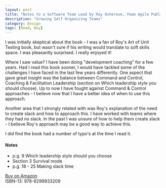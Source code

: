 ```yaml
---
layout: post
title: "Notes to a Software Team Lead by Roy Osherove, Team Agile Publishing"
description: "Growing Self Organizing Teams"
category: Design
tags: [Read, Buy]
---
```

I was initially skeptical about the book - I was a fan of Roy's Art of Unit Testing book, but wasn't sure if his writing would translate to soft skills space. I was pleasantly surprised. I really enjoyed it! 

Where I saw value? I have been doing "development coaching" for a few years. Had I read this book sooner, I would have tackled some of the challenges I have faced in the last few years differently. One aspect that gave great insight was the balance between Command and Control, Coaching & Facilitation Leadership (section on Which leadership style you should choose). Up to now I have fought against Command & Control approaches - I believe now that I have a better idea of when to use this approach.

Another area that I strongly related with was Roy's explanation of the need to create slack and how to approach this. I have worked with teams where they had no slack. In the past I was unsure of how to help them create slack - I believe Roy's approach may be a good way to achieve this.

I did find the book had a number of typo's at the time I read it. 

#### Notes ####

- p.g. 9 Which leadership style should you choose 
- Section 3 Survival mode 
- p.g. 18 - 25 Making slack time 

[Buy on Amazon](http://www.amazon.com/Notes-Software-Team-Leader-Organizing/dp/829993320X)  
ISBN-13: 978-8299933209

